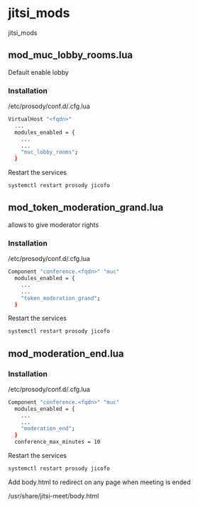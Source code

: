 # jitsi_mods
jitsi_mods


## mod_muc_lobby_rooms.lua
Default enable lobby

### Installation


/etc/prosody/conf.d/<fqdn>.cfg.lua

```bash
VirtualHost "<fqdn>"
  ...
  modules_enabled = {
    ...
    ...
    "muc_lobby_rooms";
  }
```
Restart the services

```bash
systemctl restart prosody jicofo
```

## mod_token_moderation_grand.lua
  allows to give moderator rights
  
### Installation


/etc/prosody/conf.d/<fqdn>.cfg.lua

```bash
Component "conference.<fqdn>" "muc"
  modules_enabled = {
    ...
    ...
    "token_moderation_grand";
  }
```
Restart the services

```bash
systemctl restart prosody jicofo
```

## mod_moderation_end.lua

### Installation


/etc/prosody/conf.d/<fqdn>.cfg.lua

```bash
Component "conference.<fqdn>" "muc"
  modules_enabled = {
    ...
    ...
    "moderation_end";
  }
  conference_max_minutes = 10
```
Restart the services

```bash
systemctl restart prosody jicofo
```
Add body.html to redirect on any page when meeting is ended
  
  /usr/share/jitsi-meet/body.html 
